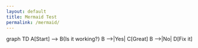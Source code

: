 ```yaml
---
layout: default
title: Mermaid Test
permalink: /mermaid/
---
```


<div class="mermaid">
graph TD
  A[Start] --> B{Is it working?}
  B -->|Yes| C[Great]
  B -->|No| D[Fix it]
</div>

